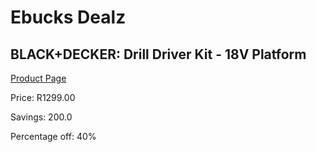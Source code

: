 
# Ebucks Dealz
## BLACK+DECKER: Drill Driver Kit - 18V Platform
[Product Page](https://www.ebucks.com/web/shop/productSelected.do?prodId=470777962&catId=717324798)

Price: R1299.00

Savings: 200.0

Percentage off: 40%
	